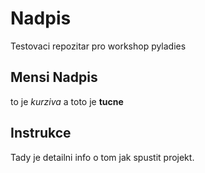 # Nadpis
Testovaci repozitar pro workshop pyladies

## Mensi Nadpis
to je *kurziva* a toto je **tucne**

## Instrukce
Tady je detailni info o tom jak spustit projekt.